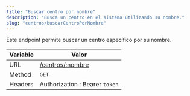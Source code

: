 ```yaml
---
title: "Buscar centro por nombre"
description: "Busca un centro en el sistema utilizando su nombre."
slug: "centros/buscarCentroPorNombre"
---
```


Este endpoint permite buscar un centro específico por su nombre.

| Variable | Valor                                |
| -------- | ------------------------------------ |
| URL      | [/centros/:nombre](/centros/:nombre) |
| Method   | `GET`                                |
| Headers  | Authorization : Bearer `token`       |
